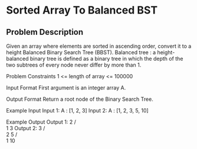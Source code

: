 #  Sorted Array To Balanced BST

## Problem Description
Given an array where elements are sorted in ascending order, convert it to a height Balanced Binary Search Tree (BBST).
Balanced tree : a height-balanced binary tree is defined as a binary tree in which the depth of the two subtrees of every node never differ by more than 1.


Problem Constraints
1 <= length of array <= 100000


Input Format
First argument is an integer array A.


Output Format
Return a root node of the Binary Search Tree.


Example Input
Input 1:
A : [1, 2, 3]
Input 2:
A : [1, 2, 3, 5, 10]


Example Output
Output 1:
2
/   \
1     3
Output 2:
3
/   \
2     5
/       \
1         10